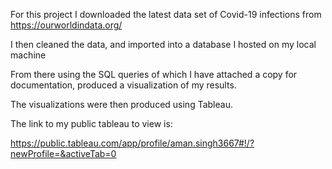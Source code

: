 

For this project I downloaded the latest data set of Covid-19 infections from https://ourworldindata.org/

I then cleaned the data, and imported into a database I hosted on my local machine

From there using the SQL queries of which I have attached a copy for documentation, produced a visualization of my results.

The visualizations were then produced using Tableau.

The link to my public tableau to view is:

https://public.tableau.com/app/profile/aman.singh3667#!/?newProfile=&activeTab=0

